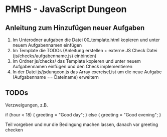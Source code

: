 # PMHS - JavaScript Dungeon

## Anleitung zum Hinzufügen neuer Aufgaben
1. Im Unterodner aufgaben die Datei 00_template.html kopieren und unter neuem Aufgabennamen einfügen
2. Im Template die TODOs (Anleitung erstellen + externe JS Check Datei (js/checks/aufgabenname.js) einbinden)
3. Im Ordner js/checks/ das Template kopieren und unter neuem Aufgabennamen einfügen und den Check implementieren
4. In der Datei js/jsdungeon.js das Array exerciseList um die neue Aufgabe (Aufgabenname == Dateiname) erweitern

## TODOs
Verzweigungen, z.B. 

if (hour < 18) {
  greeting = "Good day";
} else {
  greeting = "Good evening";
} 

Teil vorgeben und nur die Bedingung machen lassen, danach var greeting checken